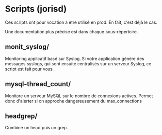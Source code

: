 Scripts (jorisd)
=

Ces scripts ont pour vocation a être utilisé en prod. En fait, c'est déjà le cas.

Une documentation plus précise est dans chaque sous-répertoire.

monit_syslog/
-

Monitoring applicatif basé sur Syslog.
Si votre application génère des messages syslogs, qui sont ensuite centralisés sur un serveur Syslog, ce script
est fait pour vous.

mysql-thread_count/
-

Monitore un serveur MySQL sur le nombre de connexions actives.
Permet donc d'alerter si on approche dangereusement du max_connections

headgrep/
-

Combine un head puis un grep.
